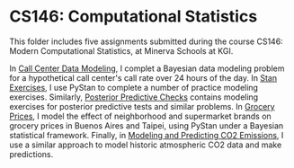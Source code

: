 # CS146: Computational Statistics

This folder includes five assignments submitted during the course CS146: Modern Computational Statistics, at Minerva Schools at KGI.

In [Call Center Data Modeling](https://github.com/giovannachaves/CS146-Computational-Statistics/blob/master/Call%20Center%20Data%20Modeling.ipynb), I complet a Bayesian data modeling problem for a hypothetical call center's call rate over 24 hours of the day. In [Stan Exercises](https://github.com/giovannachaves/CS146-Computational-Statistics/blob/master/Stan%20Exercises.ipynb), I use PyStan to complete a number of practice modeling exercises. Similarly, [Posterior Predictive Checks](https://github.com/giovannachaves/CS146-Computational-Statistics/blob/master/Posterior%20Predictive%20Checks.ipynb) contains modeling exercises for posterior predictive tests and similar problems. In [Grocery Prices](https://github.com/giovannachaves/CS146-Computational-Statistics/blob/master/Grocery%20Prices.ipynb), I model the effect of neighborhood and supermarket brands on grocery prices in Buenos Aires and Taipei, using PyStan under a Bayesian statistical framework. Finally, in [Modeling and Predicting CO2 Emissions](https://github.com/giovannachaves/CS146-Computational-Statistics/blob/master/Modeling%20and%20Predicting%20CO2%20Emissions.ipynb), I use a similar approach to model historic atmospheric CO2 data and make predictions.
